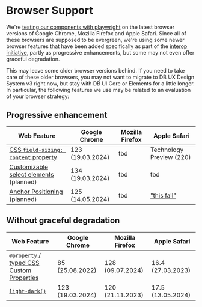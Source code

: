 # Browser Support

We're [testing our components with playwright](../../foundations/test-table) on the latest browser versions of Google Chrome, Mozilla Firefox and Apple Safari. Since all of these browsers are supposed to be evergreen, we're using some newer browser features that have been added specifically as part of the [interop initiative](https://web.dev/blog/interop-2025), partly as progressive enhancements, but some may not even offer graceful degradation.

This may leave some older browser versions behind. If you need to take care of these older browsers, you may not want to migrate to DB UX Design System v3 right now, but stay with DB UI Core or Elements for a little longer. In particular, the following features we use may be related to an evaluation of your browser strategy:

## Progressive enhancement

| Web Feature                                                                                         | Google Chrome    | Mozilla Firefox | Apple Safari                                                                                                         |
| --------------------------------------------------------------------------------------------------- | ---------------- | --------------- | -------------------------------------------------------------------------------------------------------------------- |
| [CSS `field-sizing: content` property](https://caniuse.com/mdn-css_properties_field-sizing_content) | 123 (19.03.2024) | tbd             | Technology Preview (220)                                                                                             |
| [Customizable select elements](https://caniuse.com/selectlist) (planned)                            | 134 (19.03.2024) | tbd             | tbd                                                                                                                  |
| [Anchor Positioning](https://caniuse.com/css-anchor-positioning) (planned)                          | 125 (14.05.2024) | tbd             | ["this fall"](https://webkit.org/blog/16993/news-from-wwdc25-web-technology-coming-this-fall-in-safari-26-beta/#css) |

## Without graceful degradation

| Web Feature                                                                                             | Google Chrome    | Mozilla Firefox  | Apple Safari      |
| ------------------------------------------------------------------------------------------------------- | ---------------- | ---------------- | ----------------- |
| [`@property` / typed CSS Custom Properties](https://developer.mozilla.org/en-US/docs/Web/CSS/@property) | 85 (25.08.2022)  | 128 (09.07.2024) | 16.4 (27.03.2023) |
| [`light-dark()`](https://developer.mozilla.org/en-US/docs/Web/CSS/color_value/light-dark)               | 123 (19.03.2024) | 120 (21.11.2023) | 17.5 (13.05.2024) |
